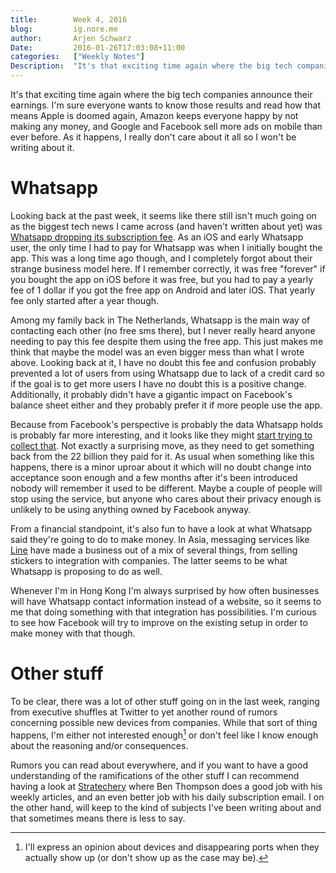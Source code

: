 ```yaml
---
title:        Week 4, 2016  
blog:         ig.nore.me  
author:       Arjen Schwarz  
Date:         2016-01-26T17:03:08+11:00
categories:   ["Weekly Notes"]
Description:  "It's that exciting time again where the big tech companies announce their earnings. I'm sure everyone wants to know those results and read how that means Apple is doomed again, Amazon keeps everyone happy by not making any money, and Google and Facebook sell more ads on mobile than ever before. As it happens, I really don't care about it all so I won't be writing about it."
---
```


It's that exciting time again where the big tech companies announce their earnings. I'm sure everyone wants to know those results and read how that means Apple is doomed again, Amazon keeps everyone happy by not making any money, and Google and Facebook sell more ads on mobile than ever before. As it happens, I really don't care about it all so I won't be writing about it.

# Whatsapp

Looking back at the past week, it seems like there still isn't much going on as the biggest tech news I came across (and haven't written about yet) was [Whatsapp dropping its subscription fee](https://blog.whatsapp.com/615/Making-WhatsApp-free-and-more-useful). As an iOS and early Whatsapp user, the only time I had to pay for Whatsapp was when I initially bought the app. This was a long time ago though, and I completely forgot about their strange business model here. If I remember correctly, it was free "forever" if you bought the app on iOS before it was free, but you had to pay a yearly fee of 1 dollar if you got the free app on Android and later iOS. That yearly fee only started after a year though. 

Among my family back in The Netherlands, Whatsapp is the main way of contacting each other (no free sms there), but I never really heard anyone needing to pay this fee despite them using the free app. This just makes me think that maybe the model was an even bigger mess than what I wrote above. Looking back at it, I have no doubt this fee and confusion probably prevented a lot of users from using Whatsapp due to lack of a credit card so if the goal is to get more users I have no doubt this is a positive change. Additionally, it probably didn't have a gigantic impact on Facebook's balance sheet either and they probably prefer it if more people use the app.

Because from Facebook's perspective is probably the data Whatsapp holds is probably far more interesting, and it looks like they might [start trying to collect that](http://gadgets.ndtv.com/apps/news/whatsapp-could-soon-get-facebook-integration-end-to-end-encryption-indicator-794377). Not exactly a surprising move, as they need to get something back from the 22 billion they paid for it. As usual when something like this happens, there is a minor uproar about it which will no doubt change into acceptance soon enough and a few months after it's been introduced nobody will remember it used to be different. Maybe a couple of people will stop using the service, but anyone who cares about their privacy enough is unlikely to be using anything owned by Facebook anyway.

From a financial standpoint, it's also fun to have a look at what Whatsapp said they're going to do to make money. In Asia, messaging services like [Line](http://line.me/en/) have made a business out of a mix of several things, from selling stickers to integration with companies. The latter seems to be what Whatsapp is proposing to do as well. 

Whenever I'm in Hong Kong I'm always surprised by how often businesses will have Whatsapp contact information instead of a website, so it seems to me that doing something with that integration has possibilities. I'm curious to see how Facebook will try to improve on the existing setup in order to make money with that though.

# Other stuff

To be clear, there was a lot of other stuff going on in the last week, ranging from executive shuffles at Twitter to yet another round of rumors concerning possible new devices from companies. While that sort of thing happens, I'm either not interested enough[^devices] or don't feel like I know enough about the reasoning and/or consequences. 

Rumors you can read about everywhere, and if you want to have a good understanding of the ramifications of the other stuff I can recommend having a look at [Stratechery](https://stratechery.com/) where Ben Thompson does a good job with his weekly articles, and an even better job with his daily subscription email. I on the other hand, will keep to the kind of subjects I've been writing about and that sometimes means there is less to say.

[^devices]: I'll express an opinion about devices and disappearing ports when they actually show up (or don't show up as the case may be).

[^holidays]: Thinking about it, I've gone to quite a few different countries on holiday in the past 5 years.
